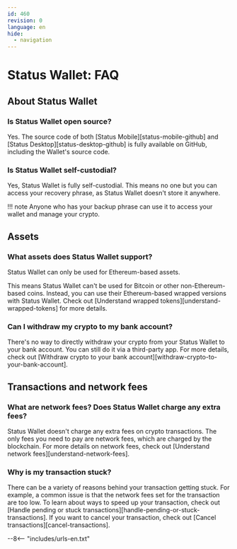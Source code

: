 ```yaml
---
id: 460
revision: 0
language: en
hide:
  - navigation
---
```


# Status Wallet: FAQ

## About Status Wallet

### Is Status Wallet open source?

Yes. The source code of both [Status Mobile][status-mobile-github] and [Status Desktop][status-desktop-github] is fully available on GitHub, including the Wallet's source code.

### Is Status Wallet self-custodial?

Yes, Status Wallet is fully self-custodial. This means no one but you can access your recovery phrase, as Status Wallet doesn't store it anywhere.

!!! note
    Anyone who has your backup phrase can use it to access your wallet and manage your crypto. 

## Assets

### What assets does Status Wallet support?

Status Wallet can only be used for Ethereum-based assets.

This means Status Wallet can't be used for Bitcoin or other non-Ethereum-based coins. Instead, you can use their Ethereum-based wrapped versions with Status Wallet. Check out [Understand wrapped tokens][understand-wrapped-tokens] for more details.

### Can I withdraw my crypto to my bank account?

There's no way to directly withdraw your crypto from your Status Wallet to your bank account. You can still do it via a third-party app. For more details, check out [Withdraw crypto to your bank account][withdraw-crypto-to-your-bank-account].

## Transactions and network fees

### What are network fees? Does Status Wallet charge any extra fees?

Status Wallet doesn't charge any extra fees on crypto transactions. The only fees you need to pay are network fees, which are charged by the blockchain. For more details on network fees, check out [Understand network fees][understand-network-fees].

### Why is my transaction stuck?

There can be a variety of reasons behind your transaction getting stuck. For example, a common issue is that the network fees set for the transaction are too low. To learn about ways to speed up your transaction, check out [Handle pending or stuck transactions][handle-pending-or-stuck-transactions]. If you want to cancel your transaction, check out [Cancel transactions][cancel-transactions].

--8<-- "includes/urls-en.txt"

